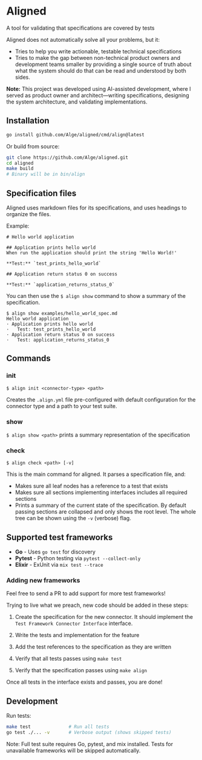 # Aligned

A tool for validating that specifications are covered by tests

Aligned does not automatically solve all your problems, but it:

 * Tries to help you write actionable, testable technical specifications
 * Tries to make the gap between non-technical product owners and development teams smaller by providing a single source of truth about what the system should do that can be read and understood by both sides.

**Note:** This project was developed using AI-assisted development, where I served as product owner and architect—writing specifications, designing the system architecture, and validating implementations.

## Installation

```bash
go install github.com/Alge/aligned/cmd/align@latest
```

Or build from source:
```bash
git clone https://github.com/Alge/aligned.git
cd aligned
make build
# Binary will be in bin/align
```

## Specification files

Aligned uses markdown files for its specifications, and uses headings to organize the files.

Example:

```
# Hello world application

## Application prints hello world
When run the application should print the string 'Hello World!'

**Test:** `test_prints_hello_world`

## Application return status 0 on success

**Test:** `application_returns_status_0`
```

You can then use the `$ align show` command to show a summary of the specification.
```
$ align show examples/hello_world_spec.md 
Hello world application
· Application prints hello world
·   Test: test_prints_hello_world
· Application return status 0 on success
·   Test: application_returns_status_0
```

## Commands

### init

`$ align init <connector-type> <path>`

Creates the `.align.yml` file pre-configured with default configuration for the connector type and a path to your test suite.

### show

`$ align show <path>`
prints a summary representation of the specification

### check

`$ align check <path> [-v]`

This is the main command for aligned. It parses a specification file, and:
* Makes sure all leaf nodes has a reference to a test that exists
* Makes sure all sections implementing interfaces includes all required sections
* Prints a summary of the current state of the specification. By default passing sections are collapsed and only shows the root level. The whole tree can be shown using the `-v` (verbose) flag.


## Supported test frameworks

* **Go** - Uses `go test` for discovery
* **Pytest** - Python testing via `pytest --collect-only`
* **Elixir** - ExUnit via `mix test --trace`

### Adding new frameworks

Feel free to send a PR to add support for more test frameworks!

Trying to live what we preach, new code should be added in these steps:

1. Create the specification for the new connector. It should implement the `Test Framework Connector Interface` interface.

2. Write the tests and implementation for the feature

3. Add the test references to the specification as they are written

4. Verify that all tests passes using `make test`

5. Verify that the specification passes using `make align`

Once all tests in the interface exists and passes, you are done!

## Development

Run tests:
```bash
make test              # Run all tests
go test ./... -v       # Verbose output (shows skipped tests)
```

Note: Full test suite requires Go, pytest, and mix installed. Tests for unavailable frameworks will be skipped automatically.